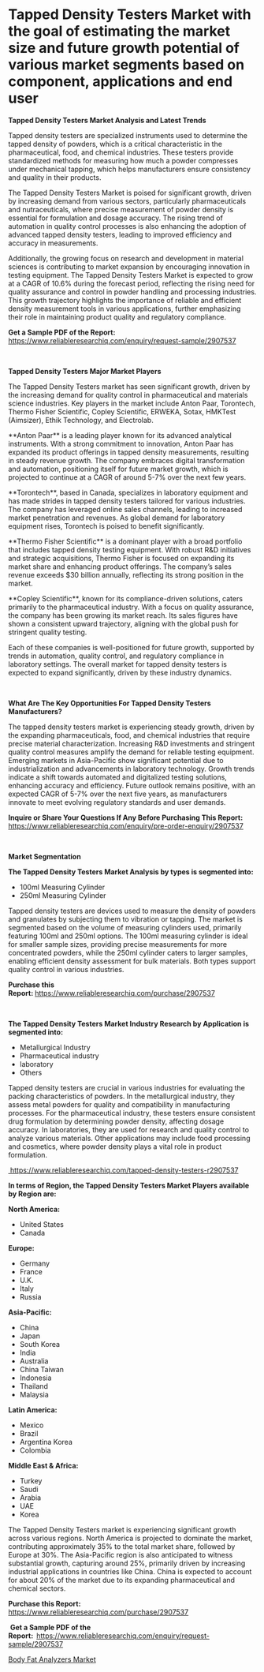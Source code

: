 <p><h1>Tapped Density Testers Market with the goal of estimating the market size and future growth potential of various market segments based on component, applications and end user</h1></p><p><strong>Tapped Density Testers Market Analysis and Latest Trends</strong></p>
<p><p>Tapped density testers are specialized instruments used to determine the tapped density of powders, which is a critical characteristic in the pharmaceutical, food, and chemical industries. These testers provide standardized methods for measuring how much a powder compresses under mechanical tapping, which helps manufacturers ensure consistency and quality in their products.</p><p>The Tapped Density Testers Market is poised for significant growth, driven by increasing demand from various sectors, particularly pharmaceuticals and nutraceuticals, where precise measurement of powder density is essential for formulation and dosage accuracy. The rising trend of automation in quality control processes is also enhancing the adoption of advanced tapped density testers, leading to improved efficiency and accuracy in measurements.</p><p>Additionally, the growing focus on research and development in material sciences is contributing to market expansion by encouraging innovation in testing equipment. The Tapped Density Testers Market is expected to grow at a CAGR of 10.6% during the forecast period, reflecting the rising need for quality assurance and control in powder handling and processing industries. This growth trajectory highlights the importance of reliable and efficient density measurement tools in various applications, further emphasizing their role in maintaining product quality and regulatory compliance.</p></p>
<p><strong>Get a Sample PDF of the Report:&nbsp;</strong> <a href="https://www.reliableresearchiq.com/enquiry/request-sample/2907537?utm_campaign=3180&utm_medium=2&utm_source=Github&utm_content=ia&utm_term=12032025&utm_id=tapped-density-testers">https://www.reliableresearchiq.com/enquiry/request-sample/2907537</a></p>
<p>&nbsp;</p>
<p><strong>Tapped Density Testers Major Market Players</strong></p>
<p><p>The Tapped Density Testers market has seen significant growth, driven by the increasing demand for quality control in pharmaceutical and materials science industries. Key players in the market include Anton Paar, Torontech, Thermo Fisher Scientific, Copley Scientific, ERWEKA, Sotax, HMKTest (Aimsizer), Ethik Technology, and Electrolab.</p><p>**Anton Paar** is a leading player known for its advanced analytical instruments. With a strong commitment to innovation, Anton Paar has expanded its product offerings in tapped density measurements, resulting in steady revenue growth. The company embraces digital transformation and automation, positioning itself for future market growth, which is projected to continue at a CAGR of around 5-7% over the next few years.</p><p>**Torontech**, based in Canada, specializes in laboratory equipment and has made strides in tapped density testers tailored for various industries. The company has leveraged online sales channels, leading to increased market penetration and revenues. As global demand for laboratory equipment rises, Torontech is poised to benefit significantly.</p><p>**Thermo Fisher Scientific** is a dominant player with a broad portfolio that includes tapped density testing equipment. With robust R&D initiatives and strategic acquisitions, Thermo Fisher is focused on expanding its market share and enhancing product offerings. The company’s sales revenue exceeds $30 billion annually, reflecting its strong position in the market.</p><p>**Copley Scientific**, known for its compliance-driven solutions, caters primarily to the pharmaceutical industry. With a focus on quality assurance, the company has been growing its market reach. Its sales figures have shown a consistent upward trajectory, aligning with the global push for stringent quality testing.</p><p>Each of these companies is well-positioned for future growth, supported by trends in automation, quality control, and regulatory compliance in laboratory settings. The overall market for tapped density testers is expected to expand significantly, driven by these industry dynamics.</p></p>
<p>&nbsp;</p>
<p><strong>What Are The Key Opportunities For Tapped Density Testers Manufacturers?</strong></p>
<p><p>The tapped density testers market is experiencing steady growth, driven by the expanding pharmaceuticals, food, and chemical industries that require precise material characterization. Increasing R&D investments and stringent quality control measures amplify the demand for reliable testing equipment. Emerging markets in Asia-Pacific show significant potential due to industrialization and advancements in laboratory technology. Growth trends indicate a shift towards automated and digitalized testing solutions, enhancing accuracy and efficiency. Future outlook remains positive, with an expected CAGR of 5-7% over the next five years, as manufacturers innovate to meet evolving regulatory standards and user demands.</p></p>
<p><strong>Inquire or Share Your Questions If Any Before Purchasing This Report:</strong> <a href="https://www.reliableresearchiq.com/enquiry/pre-order-enquiry/2907537?utm_campaign=3180&utm_medium=2&utm_source=Github&utm_content=ia&utm_term=12032025&utm_id=tapped-density-testers">https://www.reliableresearchiq.com/enquiry/pre-order-enquiry/2907537</a></p>
<p>&nbsp;</p>
<p><strong>Market Segmentation</strong></p>
<p><strong>The Tapped Density Testers Market Analysis by types is segmented into:</strong></p>
<p><ul><li>100ml Measuring Cylinder</li><li>250ml Measuring Cylinder</li></ul></p>
<p><p>Tapped density testers are devices used to measure the density of powders and granulates by subjecting them to vibration or tapping. The market is segmented based on the volume of measuring cylinders used, primarily featuring 100ml and 250ml options. The 100ml measuring cylinder is ideal for smaller sample sizes, providing precise measurements for more concentrated powders, while the 250ml cylinder caters to larger samples, enabling efficient density assessment for bulk materials. Both types support quality control in various industries.</p></p>
<p><strong>Purchase this Report:&nbsp;</strong><a href="https://www.reliableresearchiq.com/purchase/2907537?utm_campaign=3180&utm_medium=2&utm_source=Github&utm_content=ia&utm_term=12032025&utm_id=tapped-density-testers">https://www.reliableresearchiq.com/purchase/2907537</a></p>
<p>&nbsp;</p>
<p><strong>The Tapped Density Testers Market Industry Research by Application is segmented into:</strong></p>
<p><ul><li>Metallurgical Industry</li><li>Pharmaceutical industry</li><li>laboratory</li><li>Others</li></ul></p>
<p><p>Tapped density testers are crucial in various industries for evaluating the packing characteristics of powders. In the metallurgical industry, they assess metal powders for quality and compatibility in manufacturing processes. For the pharmaceutical industry, these testers ensure consistent drug formulation by determining powder density, affecting dosage accuracy. In laboratories, they are used for research and quality control to analyze various materials. Other applications may include food processing and cosmetics, where powder density plays a vital role in product formulation.</p></p>
<p><a href="https://www.reliableresearchiq.com/tapped-density-testers-r2907537?utm_campaign=3180&utm_medium=2&utm_source=Github&utm_content=ia&utm_term=12032025&utm_id=tapped-density-testers">&nbsp;https://www.reliableresearchiq.com/tapped-density-testers-r2907537</a></p>
<p><strong>In terms of Region, the Tapped Density Testers Market Players available by Region are:</strong></p>
<p>
    <p> <strong> North America: </strong>
        <ul>
            <li>United States</li>
            <li>Canada</li>
        </ul>
        </p> 
    <p> <strong> Europe: </strong>
        <ul>
            <li>Germany</li>
            <li>France</li>
            <li>U.K.</li>
            <li>Italy</li>
            <li>Russia</li>
        </ul>
        </p> 
    <p> <strong> Asia-Pacific: </strong>
        <ul>
            <li>China</li>
            <li>Japan</li>
            <li>South Korea</li>
            <li>India</li>
            <li>Australia</li>
            <li>China Taiwan</li>
            <li>Indonesia</li>
            <li>Thailand</li>
            <li>Malaysia</li>
        </ul>
        </p> 
    <p> <strong> Latin America: </strong>
        <ul>
            <li>Mexico</li>
            <li>Brazil</li>
            <li>Argentina Korea</li>
            <li>Colombia</li>
        </ul>
        </p> 
    <p> <strong> Middle East & Africa: </strong>
        <ul>
            <li>Turkey</li>
            <li>Saudi</li>
            <li>Arabia</li>
            <li>UAE</li>
            <li>Korea</li>
        </ul>
    </p>
    </p>
<p><p>The Tapped Density Testers market is experiencing significant growth across various regions. North America is projected to dominate the market, contributing approximately 35% to the total market share, followed by Europe at 30%. The Asia-Pacific region is also anticipated to witness substantial growth, capturing around 25%, primarily driven by increasing industrial applications in countries like China. China is expected to account for about 20% of the market due to its expanding pharmaceutical and chemical sectors.</p></p>
<p><strong>Purchase this Report: </strong><a href="https://www.reliableresearchiq.com/purchase/2907537?utm_campaign=3180&utm_medium=2&utm_source=Github&utm_content=ia&utm_term=12032025&utm_id=tapped-density-testers">https://www.reliableresearchiq.com/purchase/2907537</a></p>
<p>&nbsp;<strong>Get a Sample PDF of the Report:&nbsp;&nbsp;</strong><a href="https://www.reliableresearchiq.com/enquiry/request-sample/2907537?utm_campaign=3180&utm_medium=2&utm_source=Github&utm_content=ia&utm_term=12032025&utm_id=tapped-density-testers">https://www.reliableresearchiq.com/enquiry/request-sample/2907537</a></p>
<p><strong></strong></p>
<p><p><a href="https://github.com/ilonaenterline65/Market-Research-Report-List-1/blob/main/body-fat-analyzers-market.md?utm_campaign=3180&utm_medium=2&utm_source=Github&utm_content=ia&utm_term=12032025&utm_id=tapped-density-testers">Body Fat Analyzers Market</a></p></p>